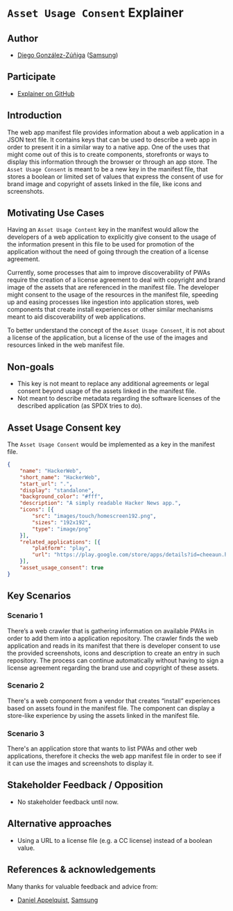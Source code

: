 # `Asset Usage Consent` Explainer
## Author
* [Diego González-Zúñiga](https://twitter.com/diekus) ([Samsung](https://samsunginter.net))

## Participate
* [Explainer on GitHub](https://github.com/SamsungInternet/Explainers/blob/master/Manifest/AssetUsageConsent/AssetUsageConsent.md)

## Introduction
The web app manifest file provides information about a web application in a JSON text file. It contains keys that can be used to describe a web app in order to present it in a similar way to a native app. One of the uses that might come out of this is to create components, storefronts or ways to display this information through the browser or through an app store. The `Asset Usage Consent` is meant to be a new key in the manifest file, that stores a boolean or limited set of values that express the consent of use for brand image and copyright of assets linked in the file, like icons and screenshots.

## Motivating Use Cases
Having an `Asset Usage Content` key in the manifest would allow the developers of a web application to explicitly give consent to the usage of the information present in this file to be used for promotion of the application without the need of going through the creation of a license agreement. 

Currently, some processes that aim to improve discoverability of PWAs require the creation of a license agreement to deal with copyright and brand image of the assets that are referenced in the manifest file. The developer might consent to the usage of the resources in the manifest file, speeding up and easing processes like ingestion into application stores, web components that create install experiences or other similar mechanisms meant to aid discoverability of web applications.

To better understand the concept of the `Asset Usage Consent`, it is not about a license of the application, but a license of the use of the images and resources linked in the web manifest file.

## Non-goals
* This key is not meant to replace any additional agreements or legal consent beyond usage of the assets linked in the manifest file.
* Not meant to describe metadata regarding the software licenses of the described application (as SPDX tries to do).

## Asset Usage Consent key
The `Asset Usage Consent` would be implemented as a key in the manifest file. 
```json
{
    "name": "HackerWeb",
    "short_name": "HackerWeb",
    "start_url": ".",
    "display": "standalone",
    "background_color": "#fff",
    "description": "A simply readable Hacker News app.",
    "icons": [{
        "src": "images/touch/homescreen192.png",
        "sizes": "192x192",
        "type": "image/png"
    }],
    "related_applications": [{
        "platform": "play",
        "url": "https://play.google.com/store/apps/details?id=cheeaun.hackerweb"
    }],
    "asset_usage_consent": true
}

```
## Key Scenarios

### Scenario 1
There’s a web crawler that is gathering information on available PWAs in order to add them into a application repository. The crawler finds the web application and reads in its manifest that there is developer consent to use the provided screenshots, icons and description to create an entry in such repository. The process can continue automatically without having to sign a license agreement regarding the brand use and copyright of these assets.

### Scenario 2
There's a web component from a vendor that creates “install” experiences based on assets found in the manifest file. The component can display a store-like experience by using the assets linked in the manifest file. 

### Scenario 3
There's an application store that wants to list PWAs and other web applications, therefore it checks the web app manifest file in order to see if it can use the images and screenshots to display it.

## Stakeholder Feedback / Opposition
* No stakeholder feedback until now.

## Alternative approaches
* Using a URL to a license file (e.g. a CC license) instead of a boolean value.

## References & acknowledgements
Many thanks for valuable feedback and advice from:
* [Daniel Appelquist](https://twitter.com/torgo), [Samsung](https://samsunginter.net) 
